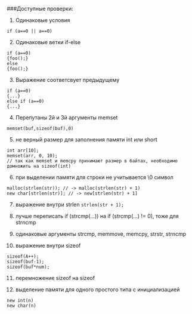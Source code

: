 ###Доступные проверки:
1) Одинаковые условия
```
if (a==0 || a==0)
```
2) Одинаковые ветки if-else
```
if (a==0) 
{foo();} 
else 
{foo();}
```
3) Выражение соответсвует предыдущему
```
if (a==0)
{...}
else if (a==0)
{...}
```
4) Перепутаны 2й и 3й аргументы memset
```
memset(buf,sizeof(buf),0)
```
5) не верный размер для заполнения памяти int или short
```
int arr[10];
memset(arr, 0, 10);
// так как memset и memcpy принимают размер в байтах, необходимо домножить на sizeof(int)
```
6) при выделении памяти для строки не учитывается \0 символ
```
malloc(strlen(str)); // -> malloc(strlen(str) + 1)
new char[strlen(str)]; // -> new[strlen(str) + 1]
```
7) выражение внутри strlen
`strlen(str + 1);`

8) лучше переписать if (strcmp(...)) на if (strcmp(...) != 0), тоже для strncmp

9) одинаковые аргументы strcmp, memmove, memcpy, strstr, strncmp

10) выражение внутри sizeof
```
sizeof(A++);
sizeof(buf-1);
sizeof(buf*num);
```
11) перемножение sizeof на sizeof

12) выделение памяти для одного простого типа с инициализацией
```
new int(n)
new char(n)
```

